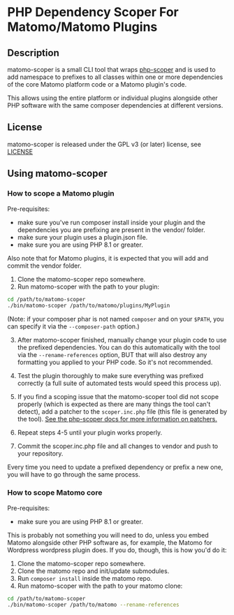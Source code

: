 # PHP Dependency Scoper For Matomo/Matomo Plugins

## Description

matomo-scoper is a small CLI tool that wraps [php-scoper](https://github.com/humbug/php-scoper) and is used to add namespace to
prefixes to all classes within one or more dependencies of the core Matomo platform code or a Matomo plugin's code.

This allows using the entire platform or individual plugins alongside other PHP software with the same composer
dependencies at different versions.

## License

matomo-scoper is released under the GPL v3 (or later) license, see [LICENSE](LICENSE)

## Using matomo-scoper

### How to scope a Matomo plugin

Pre-requisites:
* make sure you've run composer install inside your plugin and the dependencies you are prefixing are present in the vendor/ folder.
* make sure your plugin uses a plugin.json file.
* make sure you are using PHP 8.1 or greater.

Also note that for Matomo plugins, it is expected that you will add and commit the vendor folder.

1. Clone the matomo-scoper repo somewhere.
2. Run matomo-scoper with the path to your plugin:

  ```bash
  cd /path/to/matomo-scoper
  ./bin/matomo-scoper /path/to/matomo/plugins/MyPlugin
  ```

(Note: if your composer phar is not named `composer` and on your `$PATH`, you can specify it via the `--composer-path` option.)

3. After matomo-scoper finished, manually change your plugin code to use the prefixed dependencies. You can do this automatically
  with the tool via the `--rename-references` option, BUT that will also destroy any formatting you applied to your PHP
  code. So it's not recommended.

4. Test the plugin thoroughly to make sure everything was prefixed correctly (a full suite of automated tests would speed this process up).

5. If you find a scoping issue that the matomo-scoper tool did not scope properly (which is expected as there are many things the tool can't
  detect), add a patcher to the `scoper.inc.php` file (this file is generated by the tool).
  [See the php-scoper docs for more information on patchers.](https://github.com/humbug/php-scoper/blob/main/docs/configuration.md#patchers)

6. Repeat steps 4-5 until your plugin works properly.

7. Commit the scoper.inc.php file and all changes to vendor and push to your repository.

Every time you need to update a prefixed dependency or prefix a new one, you will have to go through the same process.

### How to scope Matomo core

Pre-requisites:
* make sure you are using PHP 8.1 or greater.

This is probably not something you will need to do, unless you embed Matomo alongside other PHP software as, for example,
the Matomo for Wordpress wordpress plugin does. If you do, though, this is how you'd do it:

1. Clone the matomo-scoper repo somewhere.
2. Clone the matomo repo and init/update submodules.
3. Run `composer install` inside the matomo repo.
4. Run matomo-scoper with the path to your matomo clone:

  ```bash
  cd /path/to/matomo-scoper
  ./bin/matomo-scoper /path/to/matomo --rename-references
  ```
